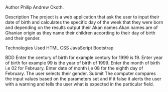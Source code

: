 Author
Philip Andrew Okoth.

Description
The project is a web application that ask the user to input their date of birth and calculates the specific day of the week that they were born and depending on the results output their Akan names.Akan names are of Ghanian origin as they name their children according to their day of birth and their gender.

Technologies Used
HTML
CSS
JavaScript 
Bootstrap 

BDD
Enter the century of birth for example century for 1999 is 19.
Enter year of birth for example 99 is the year of birth of 1999.
Enter the month of birth i.e 02 for February.
Enter date of month i,e 08 for the eighth day of February.
The user selects their gender.
Submit
The computer compares the input values based on the parameters set and if it false it alerts the user with a warning and tells the user what is expected in the particular field. 

